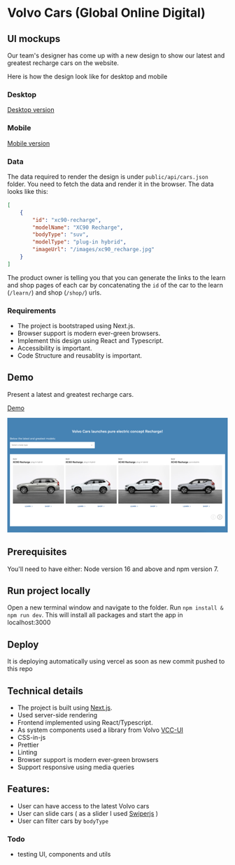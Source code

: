 # Volvo Cars (Global Online Digital)

## UI mockups

Our team's designer has come up with a new design to show our latest and greatest recharge cars on the website.

Here is how the design look like for desktop and mobile

### Desktop

[Desktop version](./docs/ProductList-Desktop.png)

### Mobile

[Mobile version](./docs/ProductList-Mobile.png)

### Data

The data required to render the design is under `public/api/cars.json` folder. You need to fetch the data and render it in the browser. The data looks like this:

```json
[
    {
        "id": "xc90-recharge",
        "modelName": "XC90 Recharge",
        "bodyType": "suv",
        "modelType": "plug-in hybrid",
        "imageUrl": "/images/xc90_recharge.jpg"
    }
]
```

The product owner is telling you that you can generate the links to the learn and shop pages of each car by concatenating the `id` of the car to the learn (`/learn/`) and shop (`/shop/`) urls.

### Requirements

- The project is bootstraped using Next.js.
- Browser support is modern ever-green browsers.
- Implement this design using React and Typescript.
- Accessibility is important.
- Code Structure and reusablity is important.


## Demo

Present a latest and greatest recharge cars.

[Demo](https://volvo-god-frontend-code-test.vercel.app/)

![Screenshot](./docs/volvo-models.png)


## Prerequisites

You'll need to have either: Node version 16 and above and npm version 7.

## Run project locally

Open a new terminal window and navigate to the folder.
Run `npm install & npm run dev`.
This will install all packages and start the app in localhost:3000

## Deploy

It is deploying automatically using vercel as soon as new commit pushed to this repo

## Technical details

-   The project is built using [Next.js](https://nextjs.org/).
-   Used server-side rendering
-   Frontend implemented using React/Typescript.
-   As system components used a library from Volvo [VCC-UI](https://vcc-ui.vercel.app/)
-   CSS-in-js
-   Prettier
-   Linting
-   Browser support is modern ever-green browsers
-   Support responsive using media queries


## Features:

-   User can have access to the latest Volvo cars
-   User can slide cars ( as a slider I used [Swiperjs](https://swiperjs.com/) )
-   User can filter cars by `bodyType`

### Todo

-   testing UI, components and utils
